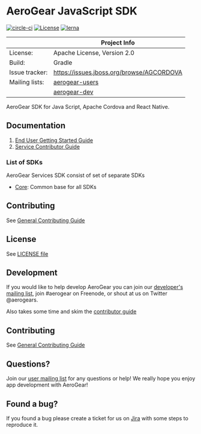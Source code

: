 # AeroGear JavaScript SDK

[![circle-ci](https://img.shields.io/circleci/project/github/aerogear/aerogear-js-sdk/master.svg)](https://circleci.com/gh/aerogear/aerogear-js-sdk)
[![License](https://img.shields.io/badge/-Apache%202.0-blue.svg)](https://opensource.org/s/Apache-2.0)
[![lerna](https://img.shields.io/badge/maintained%20with-lerna-cc00ff.svg)](https://lernajs.io/)

|                 | Project Info                                                     |
| --------------- | ---------------------------------------------------------------- |
| License:        | Apache License, Version 2.0                                      |
| Build:          | Gradle                                                           |
| Issue tracker:  | https://issues.jboss.org/browse/AGCORDOVA                        |
| Mailing lists:  | [aerogear-users](http://aerogear-users.1116366.n5.nabble.com/)   |
|                 | [aerogear-dev](https://groups.google.com/forum/#!forum/aerogear) |

AeroGear SDK for Java Script, Apache Cordova and React Native.

## Documentation

1. [End User Getting Started Guide](./docs/getting-started.adoc)
1. [Service Contributor Guide](./docs/contributing-guide.adoc)

### List of SDKs

AeroGear Services SDK consist of set of separate SDKs

- [Core](./docs/core.adoc): Common base for all SDKs

## Contributing

See [General Contributing Guide](./CONTRIBUTING.md)

## License

 See [LICENSE file](./LICENSE)


## Development

If you would like to help develop AeroGear you can join our [developer's mailing list](https://groups.google.com/forum/#!forum/aerogear), join #aerogear on Freenode, or shout at us on Twitter @aerogears.

Also takes some time and skim the [contributor guide](CONTRIBUTING.md)

## Contributing

See [General Contributing Guide](./CONTRIBUTING.md)

## Questions?

Join our [user mailing list](https://groups.google.com/forum/#!forum/aerogear) for any questions or help! We really hope you enjoy app development with AeroGear!

## Found a bug?

If you found a bug please create a ticket for us on [Jira](https://issues.jboss.org/browse/AGJS) with some steps to reproduce it.
